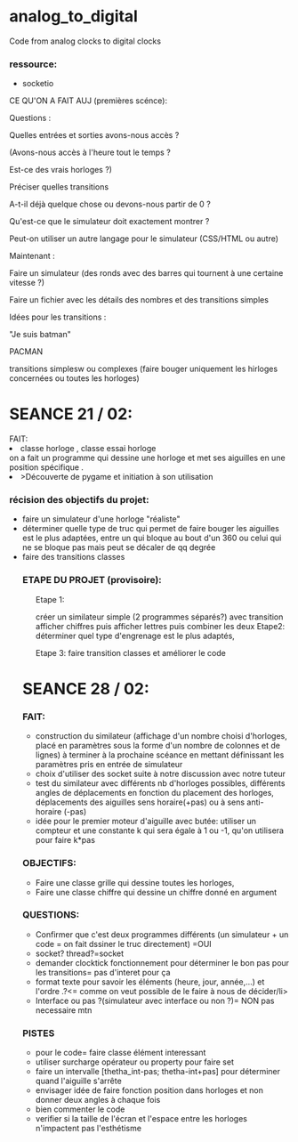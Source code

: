 # analog_to_digital
Code from analog clocks to digital clocks

<h3>ressource:</h3>
<ul>
<li>socketio</li>
</ul>
CE QU'ON A FAIT AUJ (premières scénce):


Questions :

Quelles entrées et sorties avons-nous accès ?

(Avons-nous accès à l'heure tout le temps ?

Est-ce des vrais horloges ?)

Préciser quelles transitions

A-t-il déjà quelque chose ou devons-nous partir de 0 ?

Qu'est-ce que le simulateur doit exactement montrer ?

Peut-on utiliser un autre langage pour le simulateur (CSS/HTML ou autre)


Maintenant : 

Faire un simulateur (des ronds avec des barres qui tournent à une certaine vitesse ?)

Faire un fichier avec les détails des nombres et des transitions simples


Idées pour les transitions :

"Je suis batman"

PACMAN

transitions simplesw ou complexes (faire bouger uniquement les hirloges concernées ou toutes les horloges)




<h1>SEANCE 21 / 02: </h1>
FAIT:
<li>classe horloge , classe essai horloge</li>
on a fait un programme qui dessine une horloge et met ses aiguilles en une position spécifique .
<li>>Découverte de pygame et initiation à son utilisation</li>
<h3>récision des objectifs du projet:</h3>
<ul>
  <li>faire un simulateur d'une horloge "réaliste"</li>
  <li>déterminer quelle type de truc qui permet de faire bouger les aiguilles est le plus adaptées, entre un qui bloque au bout d'un 360 ou celui qui ne se bloque pas mais peut se décaler de qq degrée</li>
  <li>faire des transitions classes</li>
  
<h3>ETAPE DU PROJET (provisoire):</h3>
<ul>
Etape 1:

créer un similateur simple (2 programmes séparés?) avec transition 
afficher chiffres puis afficher lettres puis combiner les deux
Etape2:
déterminer quel type d'engrenage est le plus adaptés,

Etape 3:
faire transition classes et améliorer le code
</ul>
<h1>SEANCE 28 / 02: </h1>
<h3>FAIT: </h3>
<ul>
  <li>construction du similateur (affichage d'un nombre choisi d'horloges, placé en paramètres sous la forme d'un nombre de colonnes et de lignes) à terminer à la prochaine scéance en mettant définissant les paramètres pris en entrée de simulateur</li>
  <li>choix d'utiliser des socket suite à notre discussion avec notre tuteur</li>
  <li>test du similateur avec différents nb d'horloges possibles, différents angles de déplacements en fonction du placement des horloges, déplacements des aiguilles sens horaire(+pas) ou à sens anti-horaire (-pas)</li>
  <li>idée pour le premier moteur d'aiguille avec butée: utiliser un compteur et une constante k qui sera égale à 1 ou -1, qu'on utilisera pour faire k*pas</li>
</ul>
<h3>OBJECTIFS: </h3>
<ul>
  <li>Faire une classe grille qui dessine toutes les horloges,</li>
  <li>Faire une classe chiffre qui dessine un chiffre donné en argument </li>
</ul>



<h3>QUESTIONS: </h3>
<ul>
  <li>Confirmer que c'est deux programmes différents (un simulateur + un code = on fait dssiner le truc directement) =OUI</li>
  <li>socket? thread?=socket</li>
  <li>demander clocktick fonctionnement pour déterminer le bon pas pour les transitions= pas d'interet pour ça</li>
  <li>format texte pour savoir les éléments (heure, jour, année,...) et l'ordre .?<= comme on veut possible de le faire à nous de décider/li>
  <li>Interface ou pas ?(simulateur avec interface ou non ?)= NON pas necessaire mtn</li>
  </ul>
    
 <h3>PISTES </h3>
 <ul>
 <li>pour le code= faire classe élément interessant</li>
 <li>utiliser surcharge opérateur ou property pour faire set</li>
 <li>faire un intervalle [thetha_int-pas; thetha-int+pas] pour déterminer quand l'aiguille s'arrête</li>
 <li>envisager idée de faire fonction position dans horloges et non donner deux angles à chaque fois</li>
 <li>bien commenter le code</li>
 <li>verifier si la taille de l'écran et l'espace entre les horloges n'impactent pas l'esthétisme</li>
    
</ul>
